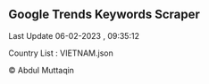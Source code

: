 

## Google Trends Keywords Scraper 
 
Last Update 06-02-2023 , 09:35:12

Country List :
VIETNAM.json



© Abdul Muttaqin 
